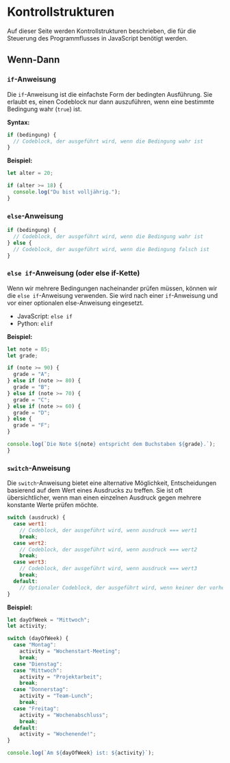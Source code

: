 # Kontrollstrukturen  

Auf dieser Seite werden Kontrollstrukturen beschrieben, die für die Steuerung des Programmflusses in JavaScript benötigt werden.  

## Wenn-Dann

### `if`-Anweisung

Die `if`-Anweisung ist die einfachste Form der bedingten Ausführung. Sie erlaubt es, einen Codeblock nur dann auszuführen, wenn eine bestimmte Bedingung wahr (`true`) ist.

**Syntax:**

```javascript
if (bedingung) {
  // Codeblock, der ausgeführt wird, wenn die Bedingung wahr ist
}
```

**Beispiel:**

```JavaScript
let alter = 20;

if (alter >= 18) {
  console.log("Du bist volljährig.");
}
```

### `else`-Anweisung

```JavaScript
if (bedingung) {
  // Codeblock, der ausgeführt wird, wenn die Bedingung wahr ist
} else {
  // Codeblock, der ausgeführt wird, wenn die Bedingung falsch ist
}
```

### `else if`-Anweisung (oder else if-Kette)

Wenn wir mehrere Bedingungen nacheinander prüfen müssen, können wir die `else if`-Anweisung verwenden. Sie wird nach einer `if`-Anweisung und vor einer optionalen else-Anweisung eingesetzt.  

* JavaScript: `else if`  
* Python: `elif`

**Beispiel:**

```JavaScript
let note = 85;
let grade;

if (note >= 90) {
  grade = "A";
} else if (note >= 80) {
  grade = "B";
} else if (note >= 70) {
  grade = "C";
} else if (note >= 60) {
  grade = "D";
} else {
  grade = "F";
}

console.log(`Die Note ${note} entspricht dem Buchstaben ${grade}.`);
}
```

### `switch`-Anweisung

Die `switch`-Anweisung bietet eine alternative Möglichkeit, Entscheidungen basierend auf dem Wert eines Ausdrucks zu treffen. Sie ist oft übersichtlicher, wenn man einen einzelnen Ausdruck gegen mehrere konstante Werte prüfen möchte. 

```JavaScript
switch (ausdruck) {
  case wert1:
    // Codeblock, der ausgeführt wird, wenn ausdruck === wert1
    break;
  case wert2:
    // Codeblock, der ausgeführt wird, wenn ausdruck === wert2
    break;
  case wert3:
    // Codeblock, der ausgeführt wird, wenn ausdruck === wert3
    break;
  default:
    // Optionaler Codeblock, der ausgeführt wird, wenn keiner der vorherigen Fälle zutrifft
}
```

**Beispiel:**

```JavaScript
let dayOfWeek = "Mittwoch";
let activity;

switch (dayOfWeek) {
  case "Montag":
    activity = "Wochenstart-Meeting";
    break;
  case "Dienstag":
  case "Mittwoch":
    activity = "Projektarbeit";
    break;
  case "Donnerstag":
    activity = "Team-Lunch";
    break;
  case "Freitag":
    activity = "Wochenabschluss";
    break;
  default:
    activity = "Wochenende!";
}

console.log(`Am ${dayOfWeek} ist: ${activity}`);
```
